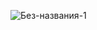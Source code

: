 ![Без-названия-_1_](https://user-images.githubusercontent.com/50736396/170561347-06b660e3-f63d-4639-b3fd-17587318f56b.jpg)

